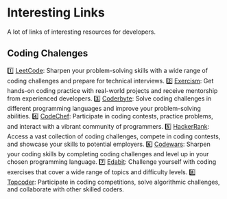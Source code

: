 # Interesting Links
A lot of links of interesting resources for developers.

## Coding Chalenges

1️⃣ [LeetCode](https://leetcode.com/): Sharpen your problem-solving skills with a wide range of coding challenges and prepare for technical interviews.
2️⃣ [Exercism](https://exercism.org/): Get hands-on coding practice with real-world projects and receive mentorship from experienced developers.
3️⃣ [Coderbyte](https://coderbyte.com/developers?utm_campaign=NewHomepage): Solve coding challenges in different programming languages and improve your problem-solving abilities.
4️⃣ [CodeChef](https://www.codechef.com/): Participate in coding contests, practice problems, and interact with a vibrant community of programmers.
5️⃣ [HackerRank](https://www.canditech.io/): Access a vast collection of coding challenges, compete in coding contests, and showcase your skills to potential employers.
6️⃣ [Codewars](https://www.codewars.com/): Sharpen your coding skills by completing coding challenges and level up in your chosen programming language.
7️⃣ [Edabit](https://edabit.com/): Challenge yourself with coding exercises that cover a wide range of topics and difficulty levels.
8️⃣ [Topcoder](https://www.topcoder.com/): Participate in coding competitions, solve algorithmic challenges, and collaborate with other skilled coders.
